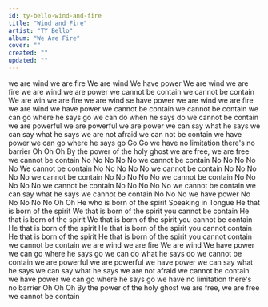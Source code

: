 ```yaml
---
id: ty-bello-wind-and-fire
title: "Wind and Fire"
artist: "TY Bello"
album: "We Are Fire"
cover: ""
created: ""
updated: ""
---
```


we are wind
we are fire
We are wind
We have power
We are wind
we are fire
we are wind
we are power
we cannot be contain
we cannot be contain
We are win
we are fire
we are wind
se have power
we are wind
we are fire
we are wind
we have power
we cannot be contain
we cannot be contain
we can go where he says go
we can do when he says do
we cannot be contain
we are powerful
we are powerful
we are power
we can say what he says
we can say what he says
we are not afraid
we can not be contain
we have power
we can go where he says go
Go Go
we have no limitation
there's no barrier
Oh Oh Oh
By the power of the holy ghost
we are free, we are free
we cannot be contain
No No No No No
we cannot be contain
No No No No No
We cannot be contain
No No No No No
we cannot be contain
No No No No No
we cannot be contain
No No No No No
we cannot be contain
No No No No No
we cannot be contain
No No No No No
we cannot be contain
we can say what he says
we cannot be contain
No No No
we have power
No No No No No
Oh Oh
He who is born of the spirit
Speaking in Tongue
He that is born of the spirit
We that is born of the spirit
you cannot be contain
He that is born of the spirit
We that is born of the spirit
you cannot be contain
He that is born of the spirit
He that is born of the spirit
you cannot contain
He that is born of the spirit
He that is born of the spirit
you cannot contain
we cannot be contain
we are wind
we are fire
We are wind
We have power
we can go where he says go
we can do what he says do
we cannot be contain
we are powerful
we are powerful
we have power
we can say what he says
we can say what he says
we are not afraid
we cannot be contain
we have power
we can go where he says go
we have no limitation
there's no barrier
Oh Oh Oh
By the power of the holy ghost
we are free, we are free
we cannot be contain